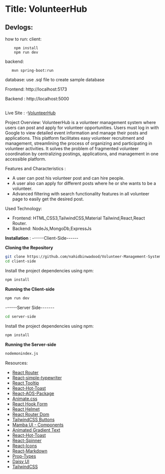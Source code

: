 # Title: VolunteerHub

## Devlogs:
how to run:
client:
``` 
    npm install
    npm run dev
```

backend: 
```
   mvn spring-boot:run
```   
database: use .sql file to create sample database

Frontend: http://localhost:5173

Backend : http://localhost:5000

##
Live Site : 
-[VolunteerHub](https://volunteer-management-sys-66dad.web.app)

Project Overview:
VolunteerHub is a volunteer management system where users can post and apply for volunteer opportunities. Users must log in with Google to view detailed event information and manage their posts and applications. This platform facilitates easy volunteer recruitment and management, streamlining the process of organizing and participating in volunteer activities. It solves the problem of fragmented volunteer coordination by centralizing postings, applications, and management in one accessible platform.

Features and Characteristics :
- A user can post his volunteer post and can hire people.
- A user also can apply for different posts where he or she wants to be a volunteer.
- Advanced filtering with search functionality features in all volunteer page to easily get the desired post.


Used Technology:
- Frontend: HTML,CSS3,TailwindCSS,Material Tailwind,React,React Router.
- Backend: NodeJs,MongoDb,ExpressJs

**Installation** :
------Client-Side------

**Cloning the Repository**
```bash
git clone https://github.com/nahidbinwadood/Volunteer-Management-System.git
cd client-side
```

Install the project dependencies using npm:

```bash
npm install
```

**Running the Client-side**

```bash
npm run dev
```

------Server Side-------
```bash
cd server-side
```

Install the project dependencies using npm:

```bash
npm install
```

**Running the Server-side**

```bash
nodemonindex.js
```
Resources:
- [React Router](https://reactrouter.com/en/main)
- [React-simple-typewriter](https://www.npmjs.com/package/react-simple-typewriter)
- [React Tooltip](https://react-tooltip.com/)
- [React-Hot-Toast](https://react-hot-toast.com/)
- [React-AOS-Package](https://michalsnik.github.io/aos/)
- [Animate.css](https://animate.style/)
- [React Hook Form](https://react-hook-form.com/)
- [React Helmet](https://www.npmjs.com/package/react-helmet-async)
- [React Router Dom](https://reactrouter.com/en/main)
- [TailwindCSS Buttons](https://devdojo.com/tailwindcss/buttons)
- [Mamba UI - Components](https://mambaui.com/components)
- [Animated Gradient Text](https://www.andrealves.dev/blog/how-to-make-an-animated-gradient-text-with-tailwindcss/)
- [React-Hot-Toast](https://react-hot-toast.com/)
- [React-Spinner](https://www.npmjs.com/package/react-spinners)
- [React-Icons](https://react-icons.github.io/react-icons/)
- [React-Markdown](https://www.npmjs.com/package/react-markdown)
- [Prop-Types](https://www.npmjs.com/package/prop-types)
- [Daisy UI](https://daisyui.com/)
- [TailwindCSS](https://tailwindcss.com/)
